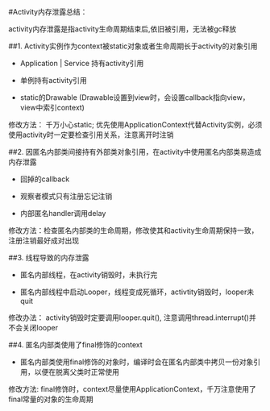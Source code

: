 #Activity内存泄露总结：

activity内存泄露是指activity生命周期结束后,依旧被引用，无法被gc释放

##1. Activity实例作为context被static对象或者生命周期长于activity的对象引用 

 * Application | Service 持有activity引用
 
 * 单例持有activity引用
 
 * static的Drawable (Drawable设置到view时，会设置callback指向view，view中索引context)

 修改方法： 千万小心static; 优先使用ApplicationContext代替Activity实例，必须使用activity时一定要检查引用关系，注意离开时注销

##2. 因匿名内部类间接持有外部类对象引用，在activity中使用匿名内部类易造成内存泄露

 * 回掉的callback

 * 观察者模式只有注册忘记注销 

 * 内部匿名handler调用delay
 
  修改方法：检查匿名内部类的生命周期，修改使其和activity生命周期保持一致，注册注销最好成对出现  

##3. 线程导致的内存泄露 

 * 匿名内部线程，在activity销毁时，未执行完
 
 * 匿名内部线程中启动Looper，线程变成死循环，activtity销毁时，looper未quit
 
 修改办法： activity销毁时定要调用looper.quit(), 注意调用thread.interrupt()并不会关闭looper

##4. 匿名内部类使用了final修饰的context

 * 匿名内部类使用final修饰的对象时，编译时会在匿名内部类中拷贝一份对象引用，以便在脱离父类时正常使用

 修改方法: final修饰时，context尽量使用ApplicationContext，千万注意使用了final常量的对象的生命周期
